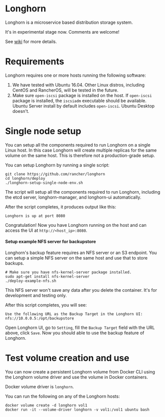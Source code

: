# Longhorn

Longhorn is a microservice based distribution storage system.

It's in experimental stage now. Comments are welcome!

See [wiki](https://github.com/rancher/longhorn/wiki) for more details.

# Requirements

Longhorn requires one or more hosts running the following software:

1. We have tested with Ubuntu 16.04. Other Linux distros, including CentOS and RancherOS, will be tested in the future.
2. Make sure `open-iscsi` package is installed on the host. If `open-iscsi` package is installed, the `iscsiadm` executable should be available. Ubuntu Server install by default includes `open-iscsi`. Ubuntu Desktop doesn't.

# Single node setup

You can setup all the components required to run Longhorn on a single Linux host. In this case Longhorn will create multiple replicas for the same volume on the same host. This is therefore not a production-grade setup.

You can setup Longhorn by running a single script:
```
git clone https://github.com/rancher/longhorn
cd longhorn/deploy
./longhorn-setup-single-node-env.sh
```
The script will setup all the components required to run Longhorn, including the etcd server, longhorn-manager, and longhorn-ui automatically.

After the script completes, it produces output like this:
```
Longhorn is up at port 8080
```
Congratulation! Now you have Longhorn running on the host and can access the UI at `http://<host_ip>:8080`.

#### Setup example NFS server for backupstore
Longhorn's backup feature requires an NFS server or an S3 endpoint. You can setup a simple NFS server on the same host and use that to store backups.
```
# Make sure you have nfs-kernel-server package installed.
sudo apt-get install nfs-kernel-server
./deploy-example-nfs.sh
```
This NFS server won't save any data after you delete the container. It's for development and testing only.

After this script completes, you will see:
```
Use the following URL as the Backup Target in the Longhorn UI:
nfs://10.0.0.5:/opt/backupstore
```
Open Longhorn UI, go to `Setting`, fill the `Backup Target` field with the URL above, click `Save`. Now you should able to use the backup feature of Longhorn.

# Test volume creation and use

You can now create a persistent Longhorn volume from Docker CLI using the Longhorn volume driver and use the volume in Docker containers.

Docker volume driver is `longhorn`.

You can run the following on any of the Longhorn hosts:
```
docker volume create -d longhorn vol1
docker run -it --volume-driver longhorn -v vol1:/vol1 ubuntu bash
```
